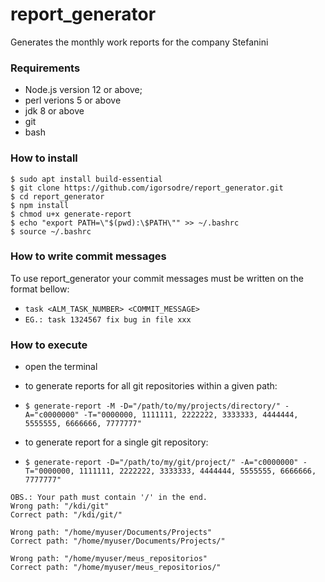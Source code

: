 # report_generator

Generates the monthly work reports for the company Stefanini

### Requirements

- Node.js version 12 or above;
- perl verions 5 or above
- jdk 8 or above
- git
- bash

### How to install

```
$ sudo apt install build-essential
$ git clone https://github.com/igorsodre/report_generator.git
$ cd report_generator
$ npm install
$ chmod u+x generate-report
$ echo "export PATH=\"$(pwd):\$PATH\"" >> ~/.bashrc
$ source ~/.bashrc
```

### How to write commit messages

To use report_generator your commit messages must be written on the format bellow:
- `task <ALM_TASK_NUMBER> <COMMIT_MESSAGE>`
- `EG.: task 1324567 fix bug in file xxx`

### How to execute

- open the terminal
- to generate reports for all git repositories within a given path:
- `$ generate-report -M -D="/path/to/my/projects/directory/" -A="c0000000" -T="0000000, 1111111, 2222222, 3333333, 4444444, 5555555, 6666666, 7777777"`

- to generate report for a single git repository:
- `$ generate-report -D="/path/to/my/git/project/" -A="c0000000" -T="0000000, 1111111, 2222222, 3333333, 4444444, 5555555, 6666666, 7777777"`

```
OBS.: Your path must contain '/' in the end.
Wrong path: "/kdi/git"
Correct path: "/kdi/git/"

Wrong path: "/home/myuser/Documents/Projects"
Correct path: "/home/myuser/Documents/Projects/"

Wrong path: "/home/myuser/meus_repositorios"
Correct path: "/home/myuser/meus_repositorios/"
```
